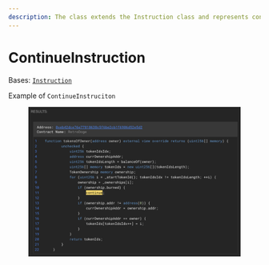 ```yaml
---
description: The class extends the Instruction class and represents continue instruction.
---
```


# ContinueInstruction

Bases: [`Instruction`](./)

Example of `ContinueInstruciton`

<figure><img src="../../.gitbook/assets/image (208).png" alt=""><figcaption></figcaption></figure>
